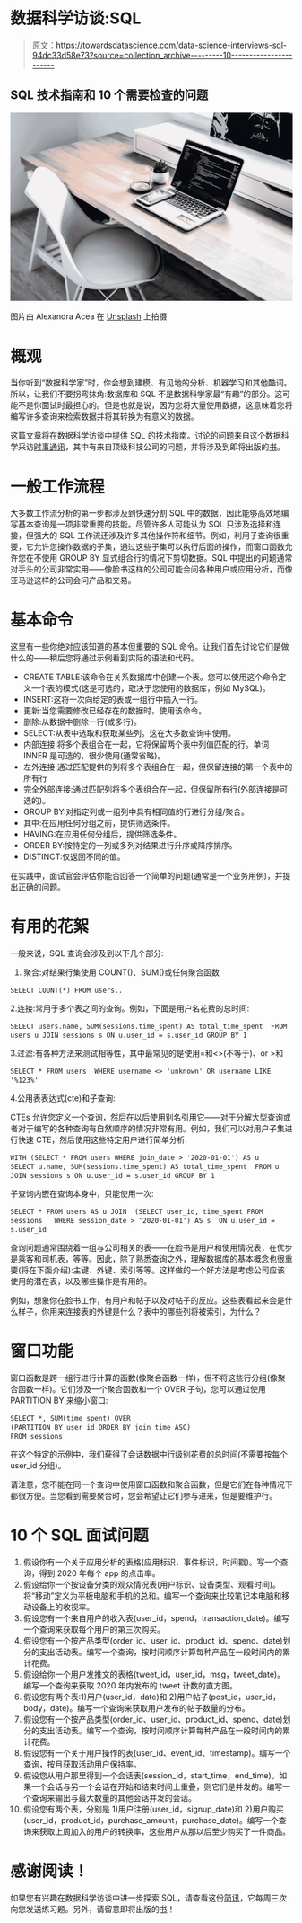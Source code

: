 # 数据科学访谈:SQL

> 原文：<https://towardsdatascience.com/data-science-interviews-sql-94dc33d58e73?source=collection_archive---------10----------------------->

## SQL 技术指南和 10 个需要检查的问题

![](img/115564ee3ff5f27df1eafd5cd1ff515c.png)

图片由 Alexandra Acea 在 [Unsplash](https://unsplash.com/photos/XEB8y0nRRP4) 上拍摄

# 概观

当你听到“数据科学家”时，你会想到建模、有见地的分析、机器学习和其他酷词。所以，让我们不要拐弯抹角:数据库和 SQL 不是数据科学家最“有趣”的部分。这可能不是你面试时最担心的。但是也就是说，因为您将大量使用数据，这意味着您将编写许多查询来检索数据并将其转换为有意义的数据。

这篇文章将在数据科学访谈中提供 SQL 的技术指南。讨论的问题来自这个数据科学采访[时事通讯](https://datascienceprep.com/)，其中有来自顶级科技公司的问题，并将涉及到即将出版的[书](http://acethedatascienceinterview.com/)。

# 一般工作流程

大多数工作流分析的第一步都涉及到快速分割 SQL 中的数据，因此能够高效地编写基本查询是一项非常重要的技能。尽管许多人可能认为 SQL 只涉及选择和连接，但强大的 SQL 工作流还涉及许多其他操作符和细节。例如，利用子查询很重要，它允许您操作数据的子集，通过这些子集可以执行后面的操作，而窗口函数允许您在不使用 GROUP BY 显式组合行的情况下剪切数据。SQL 中提出的问题通常对手头的公司非常实用——像脸书这样的公司可能会问各种用户或应用分析，而像亚马逊这样的公司会问产品和交易。

# 基本命令

这里有一些你绝对应该知道的基本但重要的 SQL 命令。让我们首先讨论它们是做什么的——稍后您将通过示例看到实际的语法和代码。

*   CREATE TABLE:该命令在关系数据库中创建一个表。您可以使用这个命令定义一个表的模式(这是可选的，取决于您使用的数据库，例如 MySQL)。
*   INSERT:这将一次向给定的表或一组行中插入一行。
*   更新:当您需要修改已经存在的数据时，使用该命令。
*   删除:从数据中删除一行(或多行)。
*   SELECT:从表中选取和获取某些列。这在大多数查询中使用。
*   内部连接:将多个表组合在一起，它将保留两个表中列值匹配的行。单词 INNER 是可选的，很少使用(通常省略)。
*   左外连接:通过匹配提供的列将多个表组合在一起，但保留连接的第一个表中的所有行
*   完全外部连接:通过匹配列将多个表组合在一起，但保留所有行(外部连接是可选的)。
*   GROUP BY:对指定列或一组列中具有相同值的行进行分组/聚合。
*   其中:在应用任何分组之前，提供筛选条件。
*   HAVING:在应用任何分组后，提供筛选条件。
*   ORDER BY:按特定的一列或多列对结果进行升序或降序排序。
*   DISTINCT:仅返回不同的值。

在实践中，面试官会评估你能否回答一个简单的问题(通常是一个业务用例)，并提出正确的问题。

# 有用的花絮

一般来说，SQL 查询会涉及到以下几个部分:

1.  聚合:对结果行集使用 COUNT()、SUM()或任何聚合函数

```
SELECT COUNT(*) FROM users..
```

2.连接:常用于多个表之间的查询。例如，下面是用户名花费的总时间:

```
SELECT users.name, SUM(sessions.time_spent) AS total_time_spent  FROM users u JOIN sessions s ON u.user_id = s.user_id GROUP BY 1
```

3.过滤:有各种方法来测试相等性，其中最常见的是使用=和<>(不等于)、or >和

```
SELECT * FROM users  WHERE username <> 'unknown' OR username LIKE '%123%'
```

4.公用表表达式(cte)和子查询:

CTEs 允许您定义一个查询，然后在以后使用别名引用它——对于分解大型查询或者对于编写的各种查询有自然顺序的情况非常有用。例如，我们可以对用户子集进行快速 CTE，然后使用这些特定用户进行简单分析:

```
WITH (SELECT * FROM users WHERE join_date > '2020-01-01') AS u   SELECT u.name, SUM(sessions.time_spent) AS total_time_spent  FROM u JOIN sessions s ON u.user_id = s.user_id GROUP BY 1
```

子查询内嵌在查询本身中，只能使用一次:

```
SELECT * FROM users AS u JOIN  (SELECT user_id, time_spent FROM sessions   WHERE session_date > '2020-01-01') AS s  ON u.user_id = s.user_id
```

查询问题通常围绕着一组与公司相关的表——在脸书是用户和使用情况表，在优步是乘客和司机表，等等。因此，除了熟悉查询之外，理解数据库的基本概念也很重要(将在下面介绍):主键、外键、索引等等。这样做的一个好方法是考虑公司应该使用的潜在表，以及哪些操作是有用的。

例如，想象你在脸书工作，有用户和帖子以及对帖子的反应。这些表看起来会是什么样子，你用来连接表的外键是什么？表中的哪些列将被索引，为什么？

# 窗口功能

窗口函数是跨一组行进行计算的函数(像聚合函数一样)，但不将这些行分组(像聚合函数一样)。它们涉及一个聚合函数和一个 OVER 子句，您可以通过使用 PARTITION BY 来缩小窗口:

```
SELECT *, SUM(time_spent) OVER 
(PARTITION BY user_id ORDER BY join_time ASC) 
FROM sessions
```

在这个特定的示例中，我们获得了会话数据中行级别花费的总时间(不需要按每个 user_id 分组)。

请注意，您不能在同一个查询中使用窗口函数和聚合函数，但是它们在各种情况下都很方便。当您看到需要聚合时，您会希望让它们参与进来，但是要维护行。

# 10 个 SQL 面试问题

1.  假设你有一个关于应用分析的表格(应用标识，事件标识，时间戳)。写一个查询，得到 2020 年每个 app 的点击率。
2.  假设给你一个按设备分类的观众情况表(用户标识、设备类型、观看时间)。将“移动”定义为平板电脑和手机的总和。编写一个查询来比较笔记本电脑和移动设备上的收视率。
3.  假设您有一个来自用户的收入表(user_id，spend，transaction_date)。编写一个查询来获取每个用户的第三次购买。
4.  假设您有一个按产品类型(order_id、user_id、product_id、spend、date)划分的支出活动表。编写一个查询，按时间顺序计算每种产品在一段时间内的累计花费。
5.  假设给你一个用户发推文的表格(tweet_id，user_id，msg，tweet_date)。编写一个查询来获取 2020 年内发布的 tweet 计数的直方图。
6.  假设您有两个表:1)用户(user_id，date)和 2)用户帖子(post_id，user_id，body，date)。编写一个查询来获取用户发布的帖子数量的分布。
7.  假设您有一个按产品类型(order_id、user_id、product_id、spend、date)划分的支出活动表。编写一个查询，按时间顺序计算每种产品在一段时间内的累计花费。
8.  假设您有一个关于用户操作的表(user_id、event_id、timestamp)。编写一个查询，按月获取活动用户保持率。
9.  假设您从用户那里得到一个会话表(session_id，start_time，end_time)。如果一个会话与另一个会话在开始和结束时间上重叠，则它们是并发的。编写一个查询来输出与最大数量的其他会话并发的会话。
10.  假设您有两个表，分别是 1)用户注册(user_id，signup_date)和 2)用户购买(user_id，product_id，purchase_amount，purchase_date)。编写一个查询来获取上周加入的用户的转换率，这些用户从那以后至少购买了一件商品。

# 感谢阅读！

如果您有兴趣在数据科学访谈中进一步探索 SQL，请查看这份[简讯](https://datascienceprep.com/)，它每周三次向您发送练习题。另外，请留意即将出版的[书](http://acethedatascienceinterview.com/)！